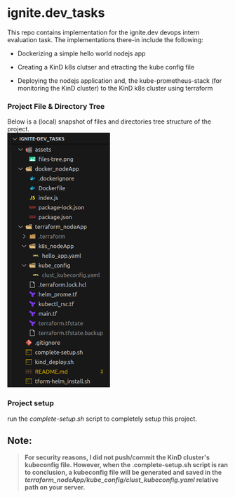 # ignite.dev_tasks

This repo contains implementation for the ignite.dev devops intern evaluation task. The implementations there-in include the following:

* Dockerizing a simple hello world nodejs app

* Creating a KinD k8s clutser and etracting the kube config file

* Deploying the nodejs application and, the kube-prometheus-stack (for monitoring the KinD cluster) to the KinD k8s cluster using terraform

### Project File & Directory Tree

Below is a (local) snapshot of files and directories tree structure of the project.<br>
![A Snapshot of the Project files and directories](assets/files-tree.png "Files Tree")<br>

### Project setup

run the *complete-setup.sh* script to completely setup this project.<br>

## Note:

> **For security reasons, I did not push/commit the KinD cluster's kubeconfig file. However, when the .complete-setup.sh script is ran to conclusion, a kubeconfig file will be generated and saved in the *terraform_nodeApp/kube_config/clust_kubeconfig.yaml* relative path on your server.**
